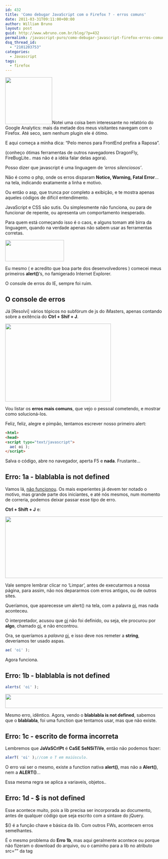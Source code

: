 ```yaml
---
id: 432
title: 'Como debugar JavaScript com o Firefox ? - erros comuns'
date: 2011-03-31T09:11:00+00:00
author: William Bruno
layout: post
guid: http://www.wbruno.com.br/blog/?p=432
permalink: /javascript-puro/como-debugar-javascript-firefox-erros-comuns/
dsq_thread_id:
  - "2101203753"
categories:
  - Javascript
tags:
  - firefox
---
```

[<img src="/wp-content/uploads/2011/03/firefox_ie-150x150.jpg" alt="" title="firefox_ie" width="150" height="150" class="alignright size-thumbnail wp-image-433" />](/wp-content/uploads/2011/03/firefox_ie.jpg)Notei uma coisa bem interessante no relatório do Google Analytics: mais da metade dos meus visitantes navegam com o Firefox. Até seco, sem nenhum plugin ele é ótimo.

E aqui começa a minha dica: &#8220;Pelo menos para FrontEnd prefira a Raposa&#8221;.

(conheço ótimas ferramentas de outros navegadores DragonFly, FireBugLite.. mas não é a idéia falar delas agora).

Posso dizer que javascript é uma linguagem de _&#8216;erros silenciosos&#8217;_.

Não é como o php, onde os erros disparam **Notice, Warning, Fatal Error**&#8230; na tela, indicando exatamente a linha e motivo.

Ou então o asp, que trunca por completo a exibição, e te mostra apenas aqueles códigos de difícil entendimento.

<!--more-->



JavaScript e CSS são sutis. Ou simplesmente não funciona, ou para de funcionar de repente, ou apresenta um comportamento inesperado.

Para quem está começando isso é o caos, e alguns tomam até birra da linguagem, quando na verdade apenas não sabem usar as ferramentas corretas.

[<img src="/wp-content/uploads/2011/03/firefox1.jpg" alt="" title="firefox1" width="188" height="68" class="alignleft size-full wp-image-436" />](/wp-content/uploads/2011/03/firefox1.jpg)

Eu mesmo ( e acredito que boa parte dos desenvolvedores ) comecei meus primeiros **alert()**&#8216;s, no famigerado Internet Explorer.

O console de erros do IE, sempre foi ruim.

## O console de erros

Já [Resolvi] vários tópicos no subfórum de js do iMasters, apenas contando sobre a exitência do **Ctrl + Shif + J**.

[<img src="/wp-content/uploads/2011/03/firefox2.jpg" alt="" title="firefox2" width="338" height="249" class="aligncenter size-full wp-image-437" srcset="/wp-content/uploads/2011/03/firefox2.jpg 338w, /wp-content/uploads/2011/03/firefox2-300x221.jpg 300w" sizes="(max-width: 338px) 100vw, 338px" />](/wp-content/uploads/2011/03/firefox2.jpg)

Vou listar os **erros mais comuns**, que vejo o pessoal cometendo, e mostrar como solucioná-los.

Feliz, feliz, alegre e pimpão, tentamos escrever nosso primeiro alert:

``` html
<html>
<head>
<script type="text/javascript">
  ae( oi );
</script>
```

Salva o código, abre no navegador, aperta F5 e **nada**. Frustante&#8230;

<h2 style="margin-top: 30px">
  Erro: 1a - blablabla is not defined
</h2>

Vamos lá, <u>não funcionou</u>. Os mais experientes já devem ter notado o motivo, mas grande parte dos iniciantes, e até nós mesmos, num momento de correria, podemos deixar passar esse tipo de erro.

**Ctrl + Shift + J** e:

[<img src="/wp-content/uploads/2011/03/firefox3.jpg" alt="" title="firefox3" width="676" height="197" class="aligncenter size-full wp-image-438" srcset="/wp-content/uploads/2011/03/firefox3.jpg 676w, /wp-content/uploads/2011/03/firefox3-300x87.jpg 300w" sizes="(max-width: 676px) 100vw, 676px" />](/wp-content/uploads/2011/03/firefox3.jpg)

Vale sempre lembrar clicar no &#8216;Limpar&#8217;, antes de executarmos a nossa página, para assim, não nos depararmos com erros antigos, ou de outros sites.

Queríamos, que aparecesse um alert() na tela, com a palavra <u>oi</u>, mas nada aconteceu.

O interpretador, acusou que <u>oi</u> não foi definido, ou seja, ele procurou por **algo**, chamado <u>oi</u>, e não encontrou.

Ora, se queríamos a _palavra_ <u>oi</u>, e isso deve nos remeter a **string**, deveriamos ter usado aspas.

``` js
ae( 'oi' );
```

Agora funciona.

<h2 style="margin-top: 30px">
  Erro: 1b - blablabla is not defined
</h2>

``` js
alerts( 'oi' );
```

[<img src="/wp-content/uploads/2011/03/firefox4.jpg" alt="" title="firefox4" width="624" height="45" class="aligncenter size-full wp-image-439" srcset="/wp-content/uploads/2011/03/firefox4.jpg 624w, /wp-content/uploads/2011/03/firefox4-300x21.jpg 300w" sizes="(max-width: 624px) 100vw, 624px" />](/wp-content/uploads/2011/03/firefox4.jpg)

Mesmo erro, idêntico. Agora, vendo o **blablabla is not defined**, sabemos que o **blablabla**, foi uma function que tentamos usar, mas que não existe.

<h2 style="margin-top: 30px">
  Erro: 1c - escrito de forma incorreta
</h2>

Lembremos que **JaVaSCrIPt** é **CaSE SeNSiTiVe**, então não podemos fazer:

``` js
alerT( 'oi' );//com o T em maiúsculo.
```

O erro vai ser o mesmo, existe a function nativa **alert()**, mas não a **Alert()**, nem a **ALERT()**&#8230;

Essa mesma regra se aplica a variaveis, objetos..

<h2 style="margin-top: 30px">
  Erro: 1d - $ is not defined
</h2>

Esse acontece muito, pois a lib precisa ser incorporada ao documento, antes de qualquer código que seja escrito com a sintaxe do jQuery.

$() é a função chave e básica da lib. Com outros FWs, acontecem erros semelhantes.

É o mesmo problema do **Erro 1b**, mas aqui geralmente acontece ou porque não fizeram o download do arquivo, ou o caminho para a lib no atributo src=&#8221;&#8221; da tag <script> está incorreto.

Erros triviais, de sintaxe.

<h2 style="margin-top: 30px">
  Erro 2a: - missing } after function body
</h2>

``` html
<script type="text/javascript">
  function w(){
    //faz qq coisa
  </script>
```

Deveria ser evidente..

Esquecemos de fechar a function, erro de sintaxe.

``` html
<script type="text/javascript">
  function w(){
    //faz qq coisa
  }
  </script>
```

<h2 style="margin-top: 30px">
  Erro 3a: - Valor do atributo type inválido
</h2>

``` html
<script type="Javascript">
  alert( 'Oi' );
  </script>
```

Já vi isso acontecer. Não aparece nada no console, mas não funciona nenhuma rotina dentro dessas tags.

o valor do atributo type esté incorreto. Deve ser **text/javascript**, isso e somente isso.

<h2 style="margin-top: 30px">
  Erro 3b: - Declarar atributo language
</h2>

``` html
<script language="Javascript">
```

Simplesmente é desnecessário hoje em dia.

Incrível ver como a galera usa sem saber o motivo. O atributo **language**, era usado bem antigamente, para indicar a versão do javascript, em que o script foi codificado. [1.2, 1.0.. 1.5&#8230;]. Hoje em dia, todos os browsers modernos, até o ie6(apesar das diferenças de interpretação), suportam a versão 1.5 da linguagem.

Então o **language** é completamente desnecessário. Existem documentos da w3c, falando da depreciação desse atributo.

Apenas o **type**, é suficiente e obrigatório (ainda não levo em conta HTML5)

<h2 style="margin-top: 30px">
  Erro 4a: - missing ) after argument list
</h2>

``` js
alert( 'Oi' ;
```

Aqui vemos o quão eficiente é o console do Firefox:

[<img src="/wp-content/uploads/2011/03/firefox12.jpg" alt="" title="firefox12" width="622" height="93" class="aligncenter size-full wp-image-447" srcset="/wp-content/uploads/2011/03/firefox12.jpg 622w, /wp-content/uploads/2011/03/firefox12-300x44.jpg 300w" sizes="(max-width: 622px) 100vw, 622px" />](/wp-content/uploads/2011/03/firefox12.jpg)

Que mensagem linda! Fácil de entender, e aponta exatamente onde está o problema.

``` js
alert( 'Oi' );
```

<h2 style="margin-top: 30px">
  Erro 5a: - missing ; before statement
</h2>

Pois é, apesar de não ser obrigatório na sintaxe, esquecer de &#8216;_terminar os comandos_&#8216;, pode gerar falhas.

Por isso, que sempre que termino um comando, coloco um ponto e vírgula.

[<img src="/wp-content/uploads/2011/03/firefox13.jpg" alt="" title="firefox13" width="622" height="93" class="aligncenter size-full wp-image-448" srcset="/wp-content/uploads/2011/03/firefox13.jpg 622w, /wp-content/uploads/2011/03/firefox13-300x44.jpg 300w" sizes="(max-width: 622px) 100vw, 622px" />](/wp-content/uploads/2011/03/firefox13.jpg)

``` html
alert( 'Oi' )alert( 'Oi2' )```

e não é nenhuma situação tão especial assim. Basta imaginar, que passamos o nosso script por um minify que removeu os espaços.

Se tivéssemos sidos rígidos com a sintaxe, mesmo não sendo obrigatório, não teríamos esse problema.

<h2 style="margin-top: 30px">
  Erro 5b: - missing ; after for-loop initializer
</h2>

O console é muito bom, mas não é cigano.

``` js
for( var prop iN caixa )
```

o mesmo ocorre para **for( var prop i caixa )**

[<img src="/wp-content/uploads/2011/03/firefox14.jpg" alt="" title="firefox14" width="619" height="92" class="aligncenter size-full wp-image-449" srcset="/wp-content/uploads/2011/03/firefox14.jpg 619w, /wp-content/uploads/2011/03/firefox14-300x44.jpg 300w" sizes="(max-width: 619px) 100vw, 619px" />](/wp-content/uploads/2011/03/firefox14.jpg)

erramos a sintaxe, o console apontou, mas também ele não tem como <u>adivinhar exatamente</u> o que queríamos fazer.

Achou que estávamos tentando a sintaxe completa do for, por isso reclamou do ;

``` js
for( var prop in caixa )
```

<h2 style="margin-top: 30px">
  Erro 6a: - Usando document.write em um lugar nada a ver
</h2>

``` html
<head>
  <script type="text/javascript">
  function escreve()
  {
    document.write( 'Lugar nada a ver' );
  }
  </script>
</head>
<body>
  <input type="button" name="escreve" value="escreve" onclick="escreve();" />
</body>
```

Nada no console, mas gera um comportamento super esquisito. Escreve, mas some o botão, a página fica carregando infinitamente..

Não faz sentindo nenhum usar o document.write assim. Veja que esse método nativo da linguagem, tenta dar o output, no mesmo lugar que vc o chamar.

Chamei uma função no evento do botão, e ai o .write, tentou escrever &#8216;no meu botão&#8217;. Não faz o menor sentido.

Use qualquer um dos outros métodos que &#8216;escrevem&#8217;, e direcione o output para outro lugar.

<h2 style="margin-top: 30px">
  Erro: 7a(Alerta) - elemento referenciado pelo ID/NAME
</h2>

``` html
<div id="teste"></div>
  <script type="text/javascript">
    teste.innerHTML = 'wbruno';
  </script>
```

[<img src="/wp-content/uploads/2011/03/firefox5.jpg" alt="" title="firefox5" width="718" height="166" class="aligncenter size-full wp-image-440" srcset="/wp-content/uploads/2011/03/firefox5.jpg 718w, /wp-content/uploads/2011/03/firefox5-300x69.jpg 300w" sizes="(max-width: 718px) 100vw, 718px" />](/wp-content/uploads/2011/03/firefox5.jpg)

Okay, até funciona. Mais isso pode ocasionar bizarrices no nosso script.

Note que coloquei as tags <script>, após o elemento.

Se eu tivesse colocado elas **antes** de declará-lo, ai aconteceria o erro 1a, pois navegador não acharia nada chamado <u>teste</u>

<h2 style="margin-top: 30px">
  Erro: 7b - elemento referenciado pelo ID/NAME
</h2>

Aparece frequentemente em rotinas envolvendo formulários.

``` html
<form name="form1">
    <input type="text" name="nome" value="wBruno" />
  </form>
  <script type="text/javascript">
    alert( document.form1.nome.value );
  </script>
```

..

Vamos fazer melhor, declarar um atributo ID único pro elemento, e usar o standard **getElementById()**

``` html
<form>
    <input type="text" name="nome" id="nome" value="wBruno" />
  </form>
  <script type="text/javascript">
    alert( document.getElementById('nome').value );
  </script>
```

<h2 style="margin-top: 30px">
  Erro: 8a - blablabla is null
</h2>

``` html
<script type="text/javascript">
    document.getElementById('pergunta1').innerHTML = 'wbrunO';
  </script>
</head>
<body>
  <div id="pergunta1">Pergunta1</div>
```

Salvamos, Ctrl+Shift+J, clicamos no Limpar, F5, e:

[<img src="/wp-content/uploads/2011/03/firefox6.jpg" alt="" title="firefox6" width="622" height="51" class="aligncenter size-full wp-image-441" srcset="/wp-content/uploads/2011/03/firefox6.jpg 622w, /wp-content/uploads/2011/03/firefox6-300x24.jpg 300w" sizes="(max-width: 622px) 100vw, 622px" />](/wp-content/uploads/2011/03/firefox6.jpg)

Uê, ta tudo certo. Usamos o método correto, declaramos nosso ID, único, e nos voltou um erro pior ainda!

O problema, foi que **não esperamos**, o elemento existir, ou seja, o DOM carregar, e tentamos usá-lo.

Daí, o getElementById(), retornou um null, e esse null não possui nenhuma propriedade, por isso o erro.

<h2 style="margin-top: 30px">
  Erro 8b - blablabla is null
</h2>

``` js
var pergunta1 = document.getElementById('pergunta1');
  pergunta1.innerHTML = 'wbrunO';
```

[<img src="/wp-content/uploads/2011/03/firefox7.jpg" alt="" title="firefox7" width="622" height="51" class="aligncenter size-full wp-image-442" srcset="/wp-content/uploads/2011/03/firefox7.jpg 622w, /wp-content/uploads/2011/03/firefox7-300x24.jpg 300w" sizes="(max-width: 622px) 100vw, 622px" />](/wp-content/uploads/2011/03/firefox7.jpg)

Mesmo erro, porém agora não está tão fácil de notar de onde vem, e precisamos rastrear, até encontrar onde criamos o &#8216;algo&#8217;, chamado pergunta1.

Para esperar o documento carregar, ou o elemento existir, podemos fazer:

``` js
window.onload = function(){
    document.getElementById('pergunta1').innerHTML = 'wbrunO';
  }
```

, ou seja, esperar que o evento .onload do objeto window dispare a nossa function.

<h2 style="margin-top: 30px">
  Erro 8c - blablabla is null
</h2>

``` html
<script type="text/javascript">
  window.onload = function(){
    for( var i=1; i<=4; i++ ){
      document.getElementById('pergunta'+i).innerHTML = 'wbrunO';
    }
  }
  </script>
</head>
<body>
  <div id="pergunta1">Pergunta1</div>
  <div id="pergunta2">Pergunta2</div>
  <div id="pergunta3">Pergunta3</div>
</body>
```

Executou sem problemas, fez o que deveria, mas é sempre bom olhar o console, mesmo que &#8216;esteja tudo aparentemente bem&#8217;.

[<img src="/wp-content/uploads/2011/03/firefox8.jpg" alt="" title="firefox8" width="622" height="51" class="aligncenter size-full wp-image-443" srcset="/wp-content/uploads/2011/03/firefox8.jpg 622w, /wp-content/uploads/2011/03/firefox8-300x24.jpg 300w" sizes="(max-width: 622px) 100vw, 622px" />](/wp-content/uploads/2011/03/firefox8.jpg)

Erro de lógica, tento chegar até um &#8216;pergunta4&#8217;, mas só existe até o pergunta3. Precisa corrigir a condição de parada do loop.

<h2 style="margin-top: 30px">
  Erro 9a: - Não tem erro, apenas não funciona!
</h2>

``` html
<script type="text/javascript">
  window.onload = function(){
    document.getElementById('pergunta1').innerHTML = 'wbrunO';
  }
  </script>
</head>
<body>
  <div id="pergunta1">Pergunta1</div>
  <div id="pergunta1">Pergunta2</div>
  <div id="pergunta1">Pergunta3</div>
```

Acreditando ter aprendido a lição, o [CQP](https://wbruno.com.br/opiniao/diferenca-entre-cara-programa-um-programador/) foi lá, e <u>duplicou o ID</u>.

Rodando o script cima, vemos que o texto da primeira DIV foi substituido, mas das outras não. [comportamento inesperado]

Pois é, não pode. Em um documento, cada ID deve ser um identificador único.

Não mostrou erro no console, porém esse tipo de erros, podemos pegar no <a href="http://validator.w3.org/" target="_blank">validador w3c</a>.

<h2 style="margin-top: 30px">
  Erro 10a:(Alerta) - Declaração ignorada
</h2>

Fizemos algo errado. Esse erro é muito sutil, mas pode infernizar bastante. Por isso que sempre é bom, já começarmos nossos scripts com um DOCTYPE

``` html
<!DOCTYPE html PUBLIC "-//W3C//DTD XHTML 1.0 Strict//EN"
  "http://www.w3.org/TR/xhtml1/DTD/xhtml1-strict.dtd">
<html xmlns="http://www.w3.org/1999/xhtml">
<head>
  <script type="text/javascript">
  window.onload = function(){
    document.getElementById('caixa').style.backgroundColor = '#f0f';
    document.getElementById('caixa').style.height = '140';
  }
  </script>
</head>
<body>
  <div id="caixa">Texto</div>
</body>
</html>
```

[<img src="/wp-content/uploads/2011/03/firefox9.jpg" alt="" title="firefox9" width="622" height="48" class="aligncenter size-full wp-image-444" srcset="/wp-content/uploads/2011/03/firefox9.jpg 622w, /wp-content/uploads/2011/03/firefox9-300x23.jpg 300w" sizes="(max-width: 622px) 100vw, 622px" />](/wp-content/uploads/2011/03/firefox9.jpg)

Precisamos lembrar que a declaração da **unidade de medida**, é obrigatória quando usamos DTD.

O erro não aparecia antes do DTD, mas o problema não é o DTD, foi termos esquecido de colocar o <u>px</u> ali.

Correto:

``` js
document.getElementById('caixa').style.height = '140px';
```

<h2 style="margin-top: 30px">
  Erro 11a: - setting a property that has only a getter
</h2>

Violando encapsulamento? oO Sim meus caros, javascript tem um &#8216;Q&#8217; de orientação a objetos.

``` html
document.getElementById('caixa').offsetTop = '40%';
```

[<img src="/wp-content/uploads/2011/03/firefox10.jpg" alt="" title="firefox10" width="622" height="48" class="aligncenter size-full wp-image-445" srcset="/wp-content/uploads/2011/03/firefox10.jpg 622w, /wp-content/uploads/2011/03/firefox10-300x23.jpg 300w" sizes="(max-width: 622px) 100vw, 622px" />](/wp-content/uploads/2011/03/firefox10.jpg)

… exatamente oque está dizendo, **.offsetTop**, é apenas um getter, logo não podemos atribuir nada a essa propriedade.

<h2 style="margin-top: 30px">
  Erro 12a: - Usando atributos que o objeto não possui
</h2>

Não disparou nenhum erro pra mim, mas dá para usarmos coisas que não existem.

``` html
<script type="text/javascript">
  window.onload = function(){
    document.getElementById('caixa').value = 'hein?!';
  }
  </script>
</head>
<body>
  <div id="caixa">Texto</div>
```

O atributo .value, é próprio dos elementos de formulário do html, e não das DIVs.

Simplesmente não aconteceu nada.

Para descobrirmos o que existe ou não naquele objeto, podemos fazer:

``` html
<script type="text/javascript">
  window.onload = function(){
    var caixa = document.getElementById('caixa');
    for( var prop in caixa )
      document.getElementById('caixa').innerHTML += prop+'<br />';
  }
  </script>
</head>
<body>
  <div id="caixa"></div>
```

A saída é bem extensa e interessante.

<h2 style="margin-top: 30px">
  Erro 13a: - queríamos somar, mas juntou
</h2>

Outro erro comportamental.

``` html
<html>
<head>
  <script type="text/javascript">
  function id( el ){
    return document.getElementById( el );
  }
  window.onload = function(){
    id('calcular').onclick = function(){
      id('resultado').value = id('valor').value + id('valor2').value;
    }
  }
  </script>
</head>
<body>
  <form action="" method="post">
    Valor: <input type="text" name="valor" id="valor" value="55" /><br />
    Valor2: <input type="text" name="valor2" id="valor2" value="11" /><br />
    Resultado: <input type="text" name="resultado" id="resultado" /><br />

    <input type="button" name="calcular" id="calcular" value="Calcular" />
  </form>
</body>
</html>
```

55 mais 11 igual 5511.

O navegador entendeu como string, e concatenou as duas strings. Esperávamos que saisse 66, mas saiu &#8217;55&#8217;+&#8217;11&#8217;

as funções **parseInt()** e **parseFloat()**, estão ai para nos ajudar.

``` js
id('resultado').value = parseInt( id('valor').value) + parseInt( id('valor2').value );
```

<h2 style="margin-top: 30px">
  Erro 14a: - blablabla is not a function
</h2>

``` js
var t = 0;
t();
```

Um pouco complicado de reproduzir.. e existem várias situações onde podemos ver esse erro.

Ali no caso, eu tinha uma variavel, e tentei usar ela como se fosse uma função.

<h2 style="margin-top: 30px">
  Erro 15a: - useless set(Timeout|Interval) call ( missing quotes around argument?)
</h2>

[<img src="/wp-content/uploads/2011/03/a.jpg" alt="" title="a" width="562" height="46" class="aligncenter size-full wp-image-822" srcset="/wp-content/uploads/2011/03/a.jpg 562w, /wp-content/uploads/2011/03/a-300x24.jpg 300w" sizes="(max-width: 562px) 100vw, 562px" />](/wp-content/uploads/2011/03/a.jpg)

O código foi:

``` js
function atrasada(){
  alert( 'Demorei 1 segundo para ser chamada' );
}
window.setTimeout( atrasada(), 1000 );
```

Veja que deveriamos ter omitido os parênteses, ou então, ter colocado a função **atrasada()**, entre aspas. Pois dessas 2 formas, não estariamos &#8216;já disparando&#8217; a função.

=) Por enquanto é isso galera.

Conforme eu for lembrando, adiciono aqui.
